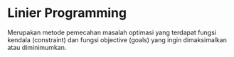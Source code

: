 # Linier Programming
Merupakan metode pemecahan masalah optimasi yang terdapat fungsi kendala (constraint) dan fungsi objective (goals) yang ingin dimaksimalkan atau diminimumkan.
